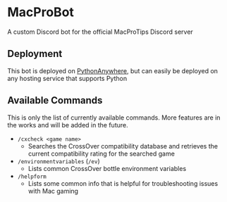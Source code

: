 # MacProBot

A custom Discord bot for the official MacProTips Discord server

## Deployment

This bot is deployed on [PythonAnywhere](https://www.pythonanywhere.com), but
can easily be deployed on any hosting service that supports Python

## Available Commands

This is only the list of currently available commands. More features are in the
works and will be added in the future.

- `/cxcheck <game name>`
  - Searches the CrossOver compatibility database and retrieves the current
    compatibility rating for the searched game
- `/environmentvariables` (`/ev`)
  - Lists common CrossOver bottle environment variables
- `/helpform`
  - Lists some common info that is helpful for troubleshooting issues with Mac
    gaming
